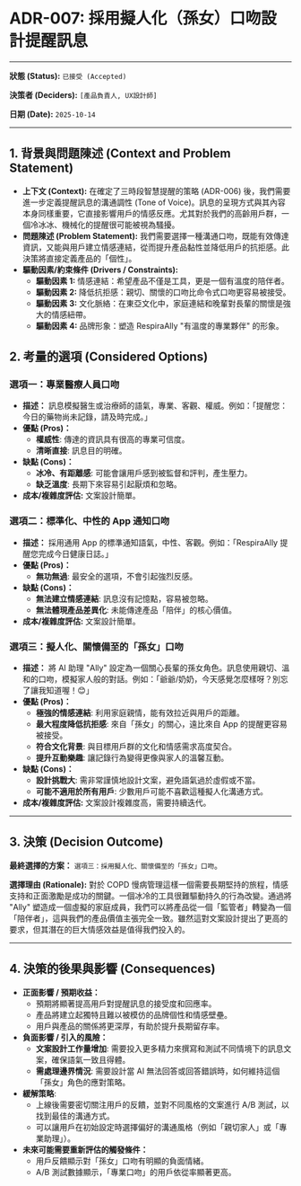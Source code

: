 # ADR-007: 採用擬人化（孫女）口吻設計提醒訊息

---

**狀態 (Status):** `已接受 (Accepted)`

**決策者 (Deciders):** `[產品負責人, UX設計師]`

**日期 (Date):** `2025-10-14`

---

## 1. 背景與問題陳述 (Context and Problem Statement)

*   **上下文 (Context):** 在確定了三時段智慧提醒的策略 (ADR-006) 後，我們需要進一步定義提醒訊息的溝通調性 (Tone of Voice)。訊息的呈現方式與其內容本身同樣重要，它直接影響用戶的情感反應。尤其對於我們的高齡用戶群，一個冷冰冰、機械化的提醒很可能被視為騷擾。
*   **問題陳述 (Problem Statement):** 我們需要選擇一種溝通口吻，既能有效傳達資訊，又能與用戶建立情感連結，從而提升產品黏性並降低用戶的抗拒感。此決策將直接定義產品的「個性」。
*   **驅動因素/約束條件 (Drivers / Constraints):**
    *   **驅動因素 1:** 情感連結：希望產品不僅是工具，更是一個有溫度的陪伴者。
    *   **驅動因素 2:** 降低抗拒感：親切、關懷的口吻比命令式口吻更容易被接受。
    *   **驅動因素 3:** 文化脈絡：在東亞文化中，家庭連結和晚輩對長輩的關懷是強大的情感紐帶。
    *   **驅動因素 4:** 品牌形象：塑造 RespiraAlly "有溫度的專業夥伴" 的形象。

## 2. 考量的選項 (Considered Options)

### 選項一：專業醫療人員口吻

*   **描述：** 訊息模擬醫生或治療師的語氣，專業、客觀、權威。例如：「提醒您：今日的藥物尚未記錄，請及時完成。」
*   **優點 (Pros)：**
    *   **權威性**: 傳達的資訊具有很高的專業可信度。
    *   **清晰直接**: 訊息目的明確。
*   **缺點 (Cons)：**
    *   **冰冷、有距離感**: 可能會讓用戶感到被監督和評判，產生壓力。
    *   **缺乏溫度**: 長期下來容易引起厭煩和忽略。
*   **成本/複雜度評估:** 文案設計簡單。

### 選項二：標準化、中性的 App 通知口吻

*   **描述：** 採用通用 App 的標準通知語氣，中性、客觀。例如：「RespiraAlly 提醒您完成今日健康日誌。」
*   **優點 (Pros)：**
    *   **無功無過**: 最安全的選項，不會引起強烈反感。
*   **缺點 (Cons)：**
    *   **無法建立情感連結**: 訊息沒有記憶點，容易被忽略。
    *   **無法體現產品差異化**: 未能傳達產品「陪伴」的核心價值。
*   **成本/複雜度評估:** 文案設計簡單。

### 選項三：擬人化、關懷備至的「孫女」口吻

*   **描述：** 將 AI 助理 "Ally" 設定為一個關心長輩的孫女角色。訊息使用親切、溫和的口吻，模擬家人般的對話。例如：「爺爺/奶奶，今天感覺怎麼樣呀？別忘了讓我知道喔！😊」
*   **優點 (Pros)：**
    *   **極強的情感連結**: 利用家庭親情，能有效拉近與用戶的距離。
    *   **最大程度降低抗拒感**: 來自「孫女」的關心，遠比來自 App 的提醒更容易被接受。
    *   **符合文化背景**: 與目標用戶群的文化和情感需求高度契合。
    *   **提升互動樂趣**: 讓記錄行為變得更像與家人的溫馨互動。
*   **缺點 (Cons)：**
    *   **設計挑戰大**: 需非常謹慎地設計文案，避免語氣過於虛假或不當。
    *   **可能不適用於所有用戶**: 少數用戶可能不喜歡這種擬人化溝通方式。
*   **成本/複雜度評估:** 文案設計複雜度高，需要持續迭代。

---

## 3. 決策 (Decision Outcome)

**最終選擇的方案：** `選項三：採用擬人化、關懷備至的「孫女」口吻`。

**選擇理由 (Rationale):**
對於 COPD 慢病管理這樣一個需要長期堅持的旅程，情感支持和正面激勵是成功的關鍵。一個冰冷的工具很難驅動持久的行為改變。通過將 "Ally" 塑造成一個虛擬的家庭成員，我們可以將產品從一個「監管者」轉變為一個「陪伴者」，這與我們的產品價值主張完全一致。雖然這對文案設計提出了更高的要求，但其潛在的巨大情感效益是值得我們投入的。

---

## 4. 決策的後果與影響 (Consequences)

*   **正面影響 / 預期收益：**
    *   預期將顯著提高用戶對提醒訊息的接受度和回應率。
    *   產品將建立起獨特且難以被模仿的品牌個性和情感壁壘。
    *   用戶與產品的關係將更深厚，有助於提升長期留存率。
*   **負面影響 / 引入的風險：**
    *   **文案設計工作量增加**: 需要投入更多精力來撰寫和測試不同情境下的訊息文案，確保語氣一致且得體。
    *   **需處理邊界情況**: 需要設計當 AI 無法回答或回答錯誤時，如何維持這個「孫女」角色的應對策略。
*   **緩解策略**:
    *   上線後需要密切關注用戶的反饋，並對不同風格的文案進行 A/B 測試，以找到最佳的溝通方式。
    *   可以讓用戶在初始設定時選擇偏好的溝通風格（例如「親切家人」或「專業助理」）。
*   **未來可能需要重新評估的觸發條件：**
    *   用戶反饋顯示對「孫女」口吻有明顯的負面情緒。
    *   A/B 測試數據顯示，「專業口吻」的用戶依從率顯著更高。
